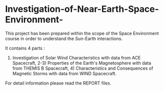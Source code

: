 # Investigation-of-Near-Earth-Space-Environment-

This project has been prepared within the scope of the Space Environment course in order to understand the Sun-Earth interactions. 

It contains 4 parts :
1) Investigation of Solar Wind Characteristics with data from ACE Spacecraft, 2-3) Properties of the Earth's Magnetosphere with data from THEMIS B Spacecraft, 4) Characteristics and Consequences of Magnetic Storms with data from WIND Spacecraft.

For detail information please read the REPORT files.

